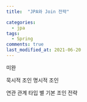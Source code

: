 ```yaml
---
title:  "JPA와 Join 전략"

categories:
  - jpa
tags:
  - Spring
comments: true
last_modified_at: 2021-06-20
---
```


미완

묵시적 조인
명시적 조인

연관 관계 타입 별 기본 조인 전략
